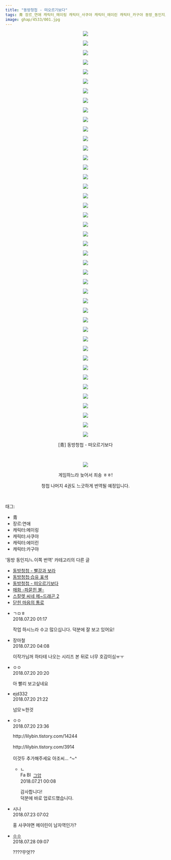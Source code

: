 ```yaml
---
title: "동방청첩 - 떠오르기보다"
tags: 青 장르_연애 캐릭터_메이링 캐릭터_사쿠야 캐릭터_에이린 캐릭터_카구야 동방_동인지／ㄴ이쪽_번역
image: ghap/4533/001.jpg
---
```

<div class="article">
<p style="text-align: center; clear: none; float: none;"><img src="{{ site.nasurl }}/ghap/4533/001.jpg"/></p>
<p style="text-align: center; clear: none; float: none;"><img src="{{ site.nasurl }}/ghap/4533/002.jpg"/></p>
<p style="text-align: center; clear: none; float: none;"><img src="{{ site.nasurl }}/ghap/4533/003.jpg"/></p>
<p style="text-align: center; clear: none; float: none;"><img src="{{ site.nasurl }}/ghap/4533/004.jpg"/></p>
<p style="text-align: center; clear: none; float: none;"><img src="{{ site.nasurl }}/ghap/4533/005.jpg"/></p>
<p style="text-align: center; clear: none; float: none;"><img src="{{ site.nasurl }}/ghap/4533/006.jpg"/></p>
<p style="text-align: center; clear: none; float: none;"><img src="{{ site.nasurl }}/ghap/4533/007.jpg"/></p>
<p style="text-align: center; clear: none; float: none;"><img src="{{ site.nasurl }}/ghap/4533/008.jpg"/></p>
<p style="text-align: center; clear: none; float: none;"><img src="{{ site.nasurl }}/ghap/4533/009.jpg"/></p>
<p style="text-align: center; clear: none; float: none;"><img src="{{ site.nasurl }}/ghap/4533/010.jpg"/></p>
<p style="text-align: center; clear: none; float: none;"><img src="{{ site.nasurl }}/ghap/4533/011.jpg"/></p>
<p style="text-align: center; clear: none; float: none;"><img src="{{ site.nasurl }}/ghap/4533/012.jpg"/></p>
<p style="text-align: center; clear: none; float: none;"><img src="{{ site.nasurl }}/ghap/4533/013.jpg"/></p>
<p style="text-align: center; clear: none; float: none;"><img src="{{ site.nasurl }}/ghap/4533/014.jpg"/></p>
<p style="text-align: center; clear: none; float: none;"><img src="{{ site.nasurl }}/ghap/4533/015.jpg"/></p>
<p style="text-align: center; clear: none; float: none;"><img src="{{ site.nasurl }}/ghap/4533/016.jpg"/></p>
<p style="text-align: center; clear: none; float: none;"><img src="{{ site.nasurl }}/ghap/4533/017.jpg"/></p>
<p style="text-align: center; clear: none; float: none;"><img src="{{ site.nasurl }}/ghap/4533/018.jpg"/></p>
<p style="text-align: center; clear: none; float: none;"><img src="{{ site.nasurl }}/ghap/4533/019.jpg"/></p>
<p style="text-align: center; clear: none; float: none;"><img src="{{ site.nasurl }}/ghap/4533/020.jpg"/></p>
<p style="text-align: center; clear: none; float: none;"><img src="{{ site.nasurl }}/ghap/4533/021.jpg"/></p>
<p style="text-align: center; clear: none; float: none;"><img src="{{ site.nasurl }}/ghap/4533/022.jpg"/></p>
<p style="text-align: center; clear: none; float: none;"><img src="{{ site.nasurl }}/ghap/4533/023.jpg"/></p>
<p style="text-align: center; clear: none; float: none;"><img src="{{ site.nasurl }}/ghap/4533/024.jpg"/></p>
<p style="text-align: center; clear: none; float: none;"><img src="{{ site.nasurl }}/ghap/4533/025.jpg"/></p>
<p style="text-align: center; clear: none; float: none;"><img src="{{ site.nasurl }}/ghap/4533/026.jpg"/></p>
<p style="text-align: center; clear: none; float: none;"><img src="{{ site.nasurl }}/ghap/4533/027.jpg"/></p>
<p style="text-align: center; clear: none; float: none;"><img src="{{ site.nasurl }}/ghap/4533/028.jpg"/></p>
<p style="text-align: center; clear: none; float: none;"><img src="{{ site.nasurl }}/ghap/4533/029.jpg"/></p>
<p style="text-align: center; clear: none; float: none;"><img src="{{ site.nasurl }}/ghap/4533/030.jpg"/></p>
<p style="text-align: center; clear: none; float: none;"><img src="{{ site.nasurl }}/ghap/4533/031.jpg"/></p>
<p style="text-align: center; clear: none; float: none;"><img src="{{ site.nasurl }}/ghap/4533/032.jpg"/></p>
<p style="text-align: center; clear: none; float: none;"><img src="{{ site.nasurl }}/ghap/4533/033.jpg"/></p>
<p style="text-align: center; clear: none; float: none;"><img src="{{ site.nasurl }}/ghap/4533/034.jpg"/></p>
<p style="text-align: center; clear: none; float: none;"><img src="{{ site.nasurl }}/ghap/4533/035.jpg"/></p>
<p style="text-align: center; clear: none; float: none;"><img src="{{ site.nasurl }}/ghap/4533/036.jpg"/></p>
<p style="text-align: center; clear: none; float: none;"><img src="{{ site.nasurl }}/ghap/4533/037.jpg"/></p>
<p style="text-align: center; clear: none; float: none;"><img src="{{ site.nasurl }}/ghap/4533/038.jpg"/></p>
<p style="text-align: center; clear: none; float: none;"><img src="{{ site.nasurl }}/ghap/4533/039.jpg"/></p>
<p style="text-align: center; clear: none; float: none;"><img src="{{ site.nasurl }}/ghap/4533/040.jpg"/></p>
<p style="text-align: center; clear: none; float: none;"><img src="{{ site.nasurl }}/ghap/4533/041.jpg"/></p>
<p style="text-align: center; clear: none; float: none;"><img src="{{ site.nasurl }}/ghap/4533/042.jpg"/></p>
<p style="text-align: center; clear: none; float: none;"><img src="{{ site.nasurl }}/ghap/4533/043.jpg"/></p>
<p style="text-align: center; clear: none; float: none;">[青] 동방청첩 - 떠오르기보다</p>
<p style="text-align: center; clear: none; float: none;"><br/></p>
<p style="text-align: center; clear: none; float: none;"><img src="{{ site.nasurl }}/ghap/4533/044.jpg"/></p>
<p style="text-align: center; clear: none; float: none;">게임하느라 늦어서 죄송 ㅎㅎ!</p>
<p style="text-align: center; clear: none; float: none;">청첩 나머지 4권도 느긋하게 번역될 예정입니다.</p>
<p><br/></p>
</div><div class="tagTrail">
<p>태그: </p>
<ul>
<li>青</li>
<li>장르:연애</li>
<li>캐릭터:메이링</li>
<li>캐릭터:사쿠야</li>
<li>캐릭터:에이린</li>
<li>캐릭터:카구야</li>
</ul>
</div><div class="another">
<p>'동방 동인지/ㄴ이쪽 번역' 카테고리의 다른 글</p>
<ul>
<li><a href="/2018-07-29-ghap_4552">동방청첩 - 빨강과 보라</a></li>
<li><a href="/2018-07-24-ghap_4545">동방청첩·습유 표색</a></li>
<li><a href="/2018-07-22-ghap_4533">동방청첩 - 떠오르기보다</a></li>
<li><a href="/2018-07-16-ghap_4515">매화 -파묻힌 불-</a></li>
<li><a href="/2018-07-09-ghap_4506">스칼렛 씨네 메~드래곤 2</a></li>
<li><a href="/2018-06-18-ghap_4476">닫힌 마음의 통로</a></li>
</ul>
</div><div class="cb_module cb_fluid">
<div class="cb_wrt cb_profile">
<div class="comment">
<ul>
<li class="cb_thumb_off" id="comment15290316">
<div class="cb_comment_area">
<div class="cb_info_area">
<div class="cb_section">
<span class="cb_nick_name">ㄱㅁㅎ</span>
</div>
<div class="cb_section">
<span class="cb_date">2018.07.20 01:17 </span>
</div>
</div>
<div class="cb_dsc_comment">
<p class="cb_dsc">
											작업 하시느라 수고 많으십니다. 덕분에 잘 보고 있어요!
										</p>
</div>
</div></li>
<li class="cb_thumb_off" id="comment15290386">
<div class="cb_comment_area">
<div class="cb_info_area">
<div class="cb_section">
<span class="cb_nick_name">장마철</span>
</div>
<div class="cb_section">
<span class="cb_date">2018.07.20 04:08 </span>
</div>
</div>
<div class="cb_dsc_comment">
<p class="cb_dsc">
											이작가님꺼 하타테 나오는 시리즈 본 뒤로 너무 호감이심ㅠㅜ
										</p>
</div>
</div></li>
<li class="cb_thumb_off" id="comment15290810">
<div class="cb_comment_area">
<div class="cb_info_area">
<div class="cb_section">
<span class="cb_nick_name">ㅇㅇ</span>
</div>
<div class="cb_section">
<span class="cb_date">2018.07.20 20:20 </span>
</div>
</div>
<div class="cb_dsc_comment">
<p class="cb_dsc">
											아 빨리 보고싶네요
										</p>
</div>
</div></li>
<li class="cb_thumb_off" id="comment15290834">
<div class="cb_comment_area">
<div class="cb_info_area">
<div class="cb_section">
<span class="cb_nick_name">ejd332</span>
</div>
<div class="cb_section">
<span class="cb_date">2018.07.20 21:22 </span>
</div>
</div>
<div class="cb_dsc_comment">
<p class="cb_dsc">
											넘모ㄳ한것
										</p>
</div>
</div></li>
<li class="cb_thumb_off" id="comment15290939">
<div class="cb_comment_area">
<div class="cb_info_area">
<div class="cb_section">
<span class="cb_nick_name">ㅇㅇ</span>
</div>
<div class="cb_section">
<span class="cb_date">2018.07.20 23:36 </span>
</div>
</div>
<div class="cb_dsc_comment">
<p class="cb_dsc">
											http://lilybin.tistory.com/14244<br/>
<br/>
http://lilybin.tistory.com/3914<br/>
<br/>
이것두 추가해주세요 아조씨... ^~^
										</p>
</div>
<ul>
<li class="cb_thumb_off" id="comment15290954">
<span class="cb_bu_subnode">ㄴ</span>
<div class="cb_comment_area">
<div class="cb_info_area">
<div class="cb_section">
<span class="cb_nick_name"><img alt="Favicon of https://ghaptouhou.tistory.com" height="16" onerror="this.onerror=null;this.parentNode.removeChild(this)" src="https://ghaptouhou.tistory.com/favicon.ico" width="16"/> <img alt="BlogIcon" height="16" onerror="this.parentNode.removeChild(this)" src="https://ghaptouhou.tistory.com/index.gif" width="16"/> <a href="https://ghaptouhou.tistory.com" onclick="return openLinkInNewWindow(this)"> 그압</a><span class="tistoryProfileLayerTrigger" onclick='TistoryProfile.show(event, this, {"title":"\uc800\uae30 \uc774\uac70 \ub098\uc911\uc5d0 \uc218\uc815 \uac00\ub2a5\ud558\ub098\uc694","url":"https:\/\/ghap.tistory.com","nickname":"\uadf8\uc555","items":[]}); return false;'></span></span>
</div>
<div class="cb_section">
<span class="cb_date">2018.07.21 00:08 </span>
</div>
</div>
<div class="cb_dsc_comment">
<p class="cb_dsc">
																감사합니다!<br/>
덕분에 바로 업로드했습니다.
															</p>
</div>
</div>
</li>
</ul>
</div></li>
<li class="cb_thumb_off" id="comment15291957">
<div class="cb_comment_area">
<div class="cb_info_area">
<div class="cb_section">
<span class="cb_nick_name">시나</span>
</div>
<div class="cb_section">
<span class="cb_date">2018.07.23 07:02 </span>
</div>
</div>
<div class="cb_dsc_comment">
<p class="cb_dsc">
											홍 사쿠야면 메이린이 남자역인가?
										</p>
</div>
</div></li>
<li class="cb_thumb_off" id="comment15295456">
<div class="cb_comment_area">
<div class="cb_info_area">
<div class="cb_section">
<span class="cb_nick_name"> <a href="http://u889998" onclick="return openLinkInNewWindow(this)">ㅇㅇ</a></span>
</div>
<div class="cb_section">
<span class="cb_date">2018.07.28 09:07 </span>
</div>
</div>
<div class="cb_dsc_comment">
<p class="cb_dsc">
											????무엇??
										</p>
</div>
</div></li>
</ul>
</div>
</div><!-- commentList close -->
</div>
